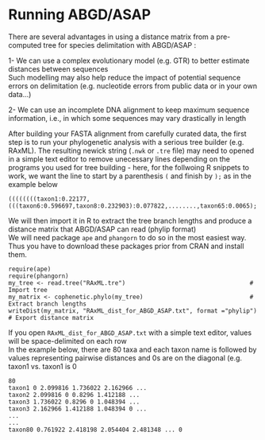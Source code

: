 # Running ABGD/ASAP

There are several advantages in using a distance matrix from a pre-computed tree for species delimitation with ABGD/ASAP :<br/>

1- We can use a complex evolutionary model (e.g. GTR) to better estimate distances between sequences<br/>
Such modelling may also help reduce the impact of potential sequence errors on delimitation (e.g. nucleotide errors from public data or in your own data...)

2- We can use an incomplete DNA alignment to keep maximum sequence information, i.e., in which some sequences may vary drastically in length

After building your FASTA alignment from carefully curated data, the first step is to run your phylogenetic analysis with a serious tree builder (e.g. RAxML). The resulting newick string (```.nwk``` or ```.tre``` file) may need to opened in a simple text editor to remove unecessary lines depending on the programs you used for tree building - here, for the follwoing R snippets to work, we want the line to start by a parenthesis ```(``` and finish by ```);``` as in the example below

```
((((((((taxon1:0.22177,(((taxon6:0.596697,taxon8:0.232903):0.077822,........,taxon65:0.0065);
```

We will then import it in R to extract the tree branch lengths and produce a distance matrix that ABGD/ASAP can read (phylip format)<br/>
We will need package ```ape``` and ```phangorn``` to do so in the most easiest way. Thus you have to download these packages prior from CRAN and install them.
 
```
require(ape)
require(phangorn)
my_tree <- read.tree("RAxML.tre")                                   # Import tree
my_matrix <- cophenetic.phylo(my_tree)                              # Extract branch lengths
writeDist(my_matrix, "RAxML_dist_for_ABGD_ASAP.txt", format ="phylip")   # Export distance matrix
```

If you open ```RAxML_dist_for_ABGD_ASAP.txt``` with a simple text editor, values will be space-delimited on each row<br/>
In the example below, there are 80 taxa and each taxon name is followed by values representing pairwise distances and 0s are on the diagonal (e.g. taxon1 vs. taxon1 is 0<br/>

```
80 
taxon1 0 2.099816 1.736022 2.162966 ...
taxon2 2.099816 0 0.8296 1.412188 ...
taxon3 1.736022 0.8296 0 1.048394 ...
taxon3 2.162966 1.412188 1.048394 0 ...
...
...
taxon80 0.761922 2.418198 2.054404 2.481348 ... 0
```




